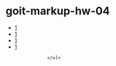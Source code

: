 # goit-markup-hw-04


<ul class="social-list">
                  <li class="social-item"><a class="social-link" href="https://www.instagram.com/" target="_blank">1</a></li>
                  <li class="social-item"><a class="social-link" href="https://twitter.com/" target="_blank">1</a></li>
                  <li class="social-item"><a class="social-link" href="https://uk-ua.facebook.com/" target="_blank">1</a></li>
                  <li class="social-item"><a class="social-link" href="https://ua.linkedin.com/" target="_blank">1</a></li>
                  
                </ul>